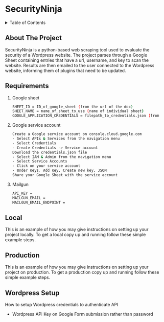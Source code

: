 # SecurityNinja

<details>
  <summary>Table of Contents</summary>
  <ol>
    <li>
      <a href="#about-the-project">About The Project</a>
    </li>
    <li>
      <a href="#requirements">Requirements</a>
      <ul>
        <li><a href="#local">Local</a></li>
        <li><a href="#production">Production</a></li>
      </ul>
    </li>
    <li><a href="#wordpress-setup">Wordpress Setup</a></li>
  </ol>
</details>

## About The Project

SecurityNinja is a python-based web scraping tool used to evaluate the security of a Wordpress website. The project parses through a Google Sheet containing entries that have a url, username, and key to scan the website. Results are then emailed to the user connected to the Wordpress website, informing them of plugins that need to be updated.

## Requirements

1. Google sheet
   ```sh
   SHEET_ID = ID_of_google_sheet (from the url of the doc)
   SHEET_NAME = name_of_sheet_to_use (name of individual sheet)
   GOOGLE_APPLICATION_CREDENTIALS = filepath_to_credentials.json (from service account)
   ```
2. Google service account
   ```sh
   Create a Google service account on console.cloud.google.com
   - Select APIs & Services from the navigation menu
   - Select Credentials
   - Create Credentials -> Service account
   Download the credentials.json file
   - Select IAM & Admin from the navigation menu
   - Select Service Accounts
   - Click on your service account
   - Under Keys, Add Key, Create new key, JSON
   Share your Google Sheet with the service account
   ```
3. Mailgun
   ```sh
   API_KEY =
   MAILGUN_EMAIL =
   MAILGUN_EMAIL_ENDPOINT =
   ```

## Local

This is an example of how you may give instructions on setting up your project locally.
To get a local copy up and running follow these simple example steps.

## Production

This is an example of how you may give instructions on setting up your project on production.
To get a production copy up and running follow these simple example steps.

## Wordpress Setup

How to setup Wordpress credentials to authenticate API
- Wordpress API Key on Google Form submission rather than password
